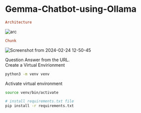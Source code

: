# Gemma-Chatbot-using-Ollama
```ini
Architecture
```
![arc](https://github.com/Bikas0/Gemma-Chatbot-using-Ollama/assets/66817101/cc2e6e2b-766b-42f0-a4e6-87882525704c)
```ini
Chunk
```
![Screenshot from 2024-02-24 12-50-45](https://github.com/Bikas0/Gemma-Chatbot-using-Ollama/assets/66817101/eebdcfa7-1913-4ece-86ea-5a6fee6dbcb2)


Question Answer from the URL.
<br>
Create a Virtual Envirionment
```bash
python3 -m venv venv
```
Activate virtual environment
```bash
source venv/bin/activate
```

```bash
# install requirements.txt file
pip install -r requirements.txt
```
